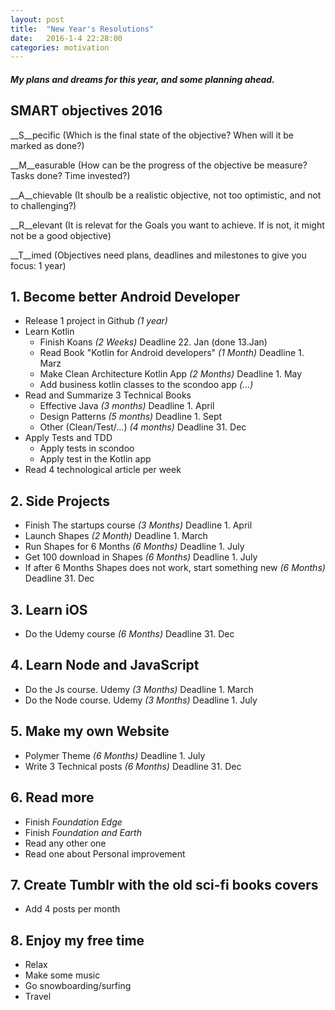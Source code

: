 ```yaml
---
layout: post
title:  "New Year's Resolutions"
date:   2016-1-4 22:28:00
categories: motivation
---
```


#### _My plans and dreams for this year, and some planning ahead._

## SMART objectives 2016
__S__pecific (Which is the final state of the objective? When will it be marked as done?)

__M__easurable (How can be the progress of the objective be measure? Tasks done? Time invested?)  

__A__chievable (It shoulb be a realistic objective, not too optimistic, and not to challenging?)

__R__elevant (It is relevat for the Goals you want to achieve. If is not, it might not be a good objective)

__T__imed (Objectives need plans, deadlines and milestones to give you focus: 1 year)

## 1. Become better Android Developer
* Release 1 project in Github _(1 year)_
* Learn Kotlin
	* Finish Koans _(2 Weeks)_ Deadline 22. Jan (done 13.Jan)
	* Read Book "Kotlin for Android developers" _(1 Month)_ Deadline 1. Marz
	* Make Clean Architecture Kotlin App _(2 Months)_ Deadline 1. May
	* Add business kotlin classes to the scondoo app _(...)_
* Read and Summarize 3 Technical Books
	* Effective Java _(3 months)_ Deadline 1. April
	* Design Patterns _(5 months)_ Deadline 1. Sept
	* Other (Clean/Test/...) _(4 months)_ Deadline 31. Dec
* Apply Tests and TDD
	* Apply tests in scondoo
	* Apply test in the Kotlin app
* Read 4 technological article per week

## 2. Side Projects
* Finish The startups course _(3 Months)_	Deadline 1. April
* Launch Shapes _(2 Month)_ Deadline 1. March
* Run Shapes for 6 Months  _(6 Months)_ Deadline 1. July
* Get 100 download in Shapes _(6 Months)_ Deadline 1. July
* If after 6 Months Shapes does not work, start something new _(6 Months)_ Deadline 31. Dec

## 3. Learn iOS
* Do the Udemy course _(6 Months)_ Deadline 31. Dec

## 4. Learn Node and JavaScript
* Do the Js course. Udemy _(3 Months)_ Deadline 1. March
* Do the Node course. Udemy _(3 Months)_ Deadline 1. July

## 5. Make my own Website
* Polymer Theme  _(6 Months)_ Deadline 1. July
* Write 3 Technical posts _(6 Months)_ Deadline 31. Dec

## 6. Read more
* Finish _Foundation Edge_
* Finish _Foundation and Earth_
* Read any other one 
* Read one about Personal improvement

## 7. Create Tumblr with the old sci-fi books covers
* Add 4 posts per month

## 8. Enjoy my free time
* Relax
* Make some music
* Go snowboarding/surfing
* Travel 
